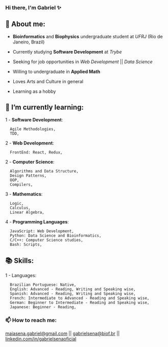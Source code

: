 ### Hi there, I'm Gabriel ✨

## 🔬  About me:

   - **Bioinformatics** and **Biophysics** undergraduate student at _UFRJ_ (Rio de Janeiro, Brazil)
  
   - Currently studying **Software Development** at _Trybe_
  
   - Seeking for job opportunities in _Web Development_ || _Data Science_
  
   - Willing to undergraduate in **Applied Math**
  
   - Loves Arts and Culture in general
  
   - Learning as a hobby
  

## 🌱 I’m currently learning:

  1 - **Software Development**:
  
      Agile Methodologies,
      TDD,
  
  2 - **Web Development**:
  
      FrontEnd: React, Redux,
      
  
  2 - **Computer Science**:
  
      Algorithms and Data Structure,
      Design Patterns,
      OOP,
      Compilers,
      
  3 - **Mathematics**:
  
      Logic,
      Calculus,
      Linear Algebra,
      
  4 - **Programming Languages**:
  
      JavaScript: Web Development,
      Python: Data Science and Bioinformatics,
      C/C++: Computer Science studies,
      Bash: Scripts,
      

## 📚  Skills: 
  
  1 - Languages:
      
      Brazilian Portuguese: Native,
      English: Advanced - Reading, Writing and Speaking wise,
      Spanish: Advanced - Reading, Writing and Speaking wise,
      French: Intermediate to Advanced - Reading and Speaking wise,
      German: Beginner to Intermediate - Reading and Speaking wise,
      Japanese: Beginner - Reading,
    
### 📫 How to reach me:

   [maiasena.gabriel@gmail.com](url) 
   || [gabrielsena@biof.br](url)
   || [linkedin.com/in/gabrielsenaoficial](url)


